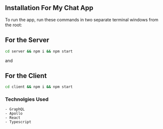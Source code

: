## Installation For My Chat App 

To run the app, run these commands in two separate terminal windows from the root:

## For the Server
```bash
cd server && npm i && npm start
```

and

## For the Client
```bash
cd client && npm i && npm start
```

### Technolgies Used  
    - GraphQL
    - Apollo
    - React 
    - Typescript 